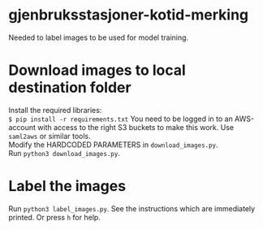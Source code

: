 # gjenbruksstasjoner-kotid-merking
Needed to label images to be used for model training.

# Download images to local destination folder
Install the required libraries:  
`$ pip install -r requirements.txt`
You need to be logged in to an AWS-account with access to the right S3 buckets to make this work. Use `saml2aws` or similar tools.   
Modify the HARDCODED PARAMETERS in `download_images.py`.  
Run `python3 download_images.py`.

# Label the images
Run `python3 label_images.py`.
See the instructions which are immediately printed. Or press `h` for help.

